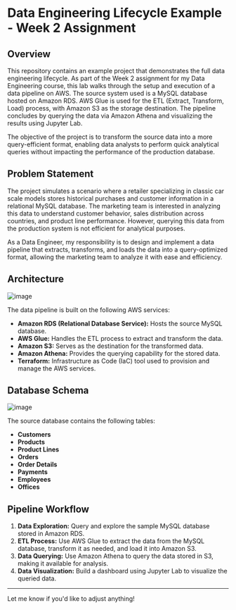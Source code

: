 # Data Engineering Lifecycle Example - Week 2 Assignment

## Overview

This repository contains an example project that demonstrates the full data engineering lifecycle. As part of the Week 2 assignment for my Data Engineering course, this lab walks through the setup and execution of a data pipeline on AWS. The source system used is a MySQL database hosted on Amazon RDS. AWS Glue is used for the ETL (Extract, Transform, Load) process, with Amazon S3 as the storage destination. The pipeline concludes by querying the data via Amazon Athena and visualizing the results using Jupyter Lab.

The objective of the project is to transform the source data into a more query-efficient format, enabling data analysts to perform quick analytical queries without impacting the performance of the production database.

## Problem Statement

The project simulates a scenario where a retailer specializing in classic car scale models stores historical purchases and customer information in a relational MySQL database. The marketing team is interested in analyzing this data to understand customer behavior, sales distribution across countries, and product line performance. However, querying this data from the production system is not efficient for analytical purposes. 

As a Data Engineer, my responsibility is to design and implement a data pipeline that extracts, transforms, and loads the data into a query-optimized format, allowing the marketing team to analyze it with ease and efficiency.

## Architecture

![image](https://github.com/user-attachments/assets/42b3fe24-bf24-495b-b089-b3646c1479bc)

The data pipeline is built on the following AWS services:
- **Amazon RDS (Relational Database Service):** Hosts the source MySQL database.
- **AWS Glue:** Handles the ETL process to extract and transform the data.
- **Amazon S3:** Serves as the destination for the transformed data.
- **Amazon Athena:** Provides the querying capability for the stored data.
- **Terraform:** Infrastructure as Code (IaC) tool used to provision and manage the AWS services.

## Database Schema

![image](https://github.com/user-attachments/assets/c84844f3-d5c4-49a9-8009-80f35fe7e97f)

The source database contains the following tables:
- **Customers**
- **Products**
- **Product Lines**
- **Orders**
- **Order Details**
- **Payments**
- **Employees**
- **Offices**

## Pipeline Workflow

1. **Data Exploration:** Query and explore the sample MySQL database stored in Amazon RDS.
2. **ETL Process:** Use AWS Glue to extract the data from the MySQL database, transform it as needed, and load it into Amazon S3.
3. **Data Querying:** Use Amazon Athena to query the data stored in S3, making it available for analysis.
4. **Data Visualization:** Build a dashboard using Jupyter Lab to visualize the queried data.

---

Let me know if you'd like to adjust anything!
